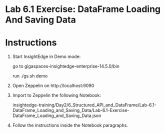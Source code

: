 # Lab 6.1 Exercise: DataFrame Loading And Saving Data

# Instructions

1. Start InsightEdge in Demo mode:

    go to gigaspaces-insightedge-enterprise-14.5.0/bin

    run ./gs.sh demo

2. Open Zeppelin on http://localhost:9090

3. Import to Zeppelin the following Notebook:

    insightedge-training/Day2/6_Structured_API_and_DataFrame/Lab-6.1-DataFrame_Loading_and_Saving_Data/Lab-6.1-Exercise-DataFrame_Loading_and_Saving_Data.json
    
4. Follow the instructions inside the Notebook paragraphs.
